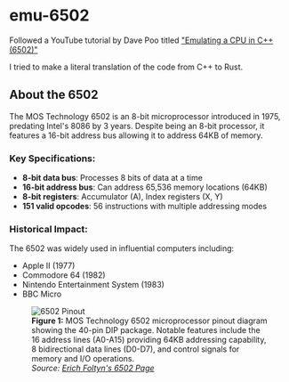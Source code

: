 # emu-6502

Followed a YouTube tutorial by Dave Poo titled ["Emulating a CPU in C++ (6502)"](https://youtu.be/qJgsuQoy9bc)

I tried to make a literal translation of the code from C++ to Rust.

## About the 6502

The MOS Technology 6502 is an 8-bit microprocessor introduced in 1975, predating Intel's 8086 by 3 years. Despite being an 8-bit processor, it features a 16-bit address bus allowing it to address 64KB of memory.

### Key Specifications:
- **8-bit data bus**: Processes 8 bits of data at a time
- **16-bit address bus**: Can address 65,536 memory locations (64KB)
- **8-bit registers**: Accumulator (A), Index registers (X, Y)
- **151 valid opcodes**: 56 instructions with multiple addressing modes

### Historical Impact:
The 6502 was widely used in influential computers including:
- Apple II (1977)
- Commodore 64 (1982)
- Nintendo Entertainment System (1983)
- BBC Micro


<figure>
  <img src="http://www.erich-foltyn.eu/Technique/images/6502Chip.gif" alt="6502 Pinout">
  <figcaption>
    <strong>Figure 1:</strong> MOS Technology 6502 microprocessor pinout diagram showing the 40-pin DIP package. Notable features include the 16 address lines (A0-A15) providing 64KB addressing capability, 8 bidirectional data lines (D0-D7), and control signals for memory and I/O operations. 
    <br><em>Source: <a href="http://www.erich-foltyn.eu/Technique/6502.html">Erich Foltyn's 6502 Page</a></em>
  </figcaption>
</figure>
